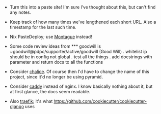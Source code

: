 - Turn this into a paste site!  I'm sure I've thought about this, but
  can't find any notes.

- Keep track of how many times we've lengthened each short URL.  Also
  a timestamp for the last such time.

- Nix PasteDeploy; use
  [Montague](https://metaclassical.com/announcing-montague-the-new-way-to-configure-python-applications/)
  instead!

- Some code review ideas from *** goodwill is ~goodwill@pdpc/supporter/active/goodwill (Good Will)
  <goodwill> . whitelist ip should be in config not global
  <goodwill> . test all the things
  <goodwill> . add docstrings with parameter and return docs to all the functions

- Consider [chalice](https://github.com/awslabs/chalice).  Of course then I'd have to change the name of this project, since it'd no longer be using pyramid.

- Consider [caddy](https://caddyserver.com/docs/getting-started) instead of nginx.  I know basically nothing about it, but at first glance, the docs seem readable.
- Also [traefik](https://doc.traefik.io/traefik/); it's what <https://github.com/cookiecutter/cookiecutter-django> uses
